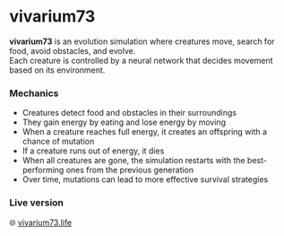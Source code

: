 # vivarium73

**vivarium73** is an evolution simulation where creatures move, search for food, avoid obstacles, and evolve.  
Each creature is controlled by a neural network that decides movement based on its environment.

### Mechanics
- Creatures detect food and obstacles in their surroundings  
- They gain energy by eating and lose energy by moving  
- When a creature reaches full energy, it creates an offspring with a chance of mutation  
- If a creature runs out of energy, it dies  
- When all creatures are gone, the simulation restarts with the best-performing ones from the previous generation  
- Over time, mutations can lead to more effective survival strategies

### Live version
🌐 [vivarium73.life](https://vivarium73.life)
